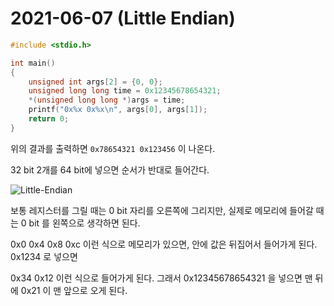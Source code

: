 # 2021-06-07 (Little Endian)

```c
#include <stdio.h>

int main()
{
    unsigned int args[2] = {0, 0};
    unsigned long long time = 0x12345678654321;
    *(unsigned long long *)args = time;
    printf("0x%x 0x%x\n", args[0], args[1]);
    return 0;
}
```

위의 결과를 출력하면 `0x78654321 0x123456` 이 나온다.

32 bit 2개를 64 bit에 넣으면 순서가 반대로 들어간다.

![Little-Endian](https://upload.wikimedia.org/wikipedia/commons/thumb/e/ed/Little-Endian.svg/200px-Little-Endian.svg.png)

보통 레지스터를 그릴 때는 0 bit 자리를 오른쪽에 그리지만, 실제로 메모리에 들어갈 때는 0 bit 를 왼쪽으로 생각하면 된다.

0x0 0x4 0x8 0xc 이런 식으로 메모리가 있으면, 안에 값은 뒤집어서 들어가게 된다. 0x1234 로 넣으면

0x34 0x12 이런 식으로 들어가게 된다. 그래서 0x12345678654321 을 넣으면 맨 뒤에 0x21 이 맨 앞으로 오게 된다.